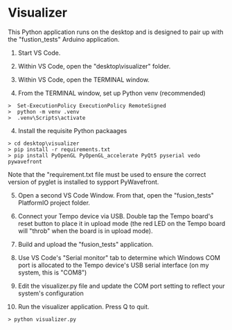 # Visualizer

This Python application runs on the desktop and is designed to pair up with the "fustion_tests" Arduino application.

1. Start VS Code.

1. Within VS Code, open the "desktop\visualizer" folder.

2. Within VS Code, open the TERMINAL window.

3. From the TERMINAL window, set up Python venv (recommended)

```
>  Set-ExecutionPolicy ExecutionPolicy RemoteSigned
>  python -m venv .venv
>  .venv\Scripts\activate  
```

4. Install the requisite Python packaages

```
> cd desktop\visualizer
> pip install -r requirements.txt
> pip install PyOpenGL PyOpenGL_accelerate PyQt5 pyserial vedo pywavefront
```

Note that the "requirement.txt file must be used to ensure the correct version of pyglet is installed to sypport PyWavefront.

5. Open a second VS Code Window. From that, open the "fusion_tests" PlatformIO project folder.

6. Connect your Tempo device via USB. Double tap the Tempo board's reset button to place it in upload mode (the red LED on the Tempo board will "throb" when the board is in upload mode). 

7. Build and upload the "fusion_tests" application. 

8. Use VS Code's "Serial monitor" tab to determine which Windows COM port is allocated to the Tempo device's USB serial interface (on my system, this is "COM8")

9. Edit the visualizer.py file and update the COM port setting to reflect your system's configuration

10. Run the visualizer application. Press Q to quit.

```
> python visualizer.py
```